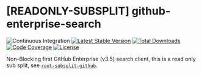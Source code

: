 # [READONLY-SUBSPLIT] github-enterprise-search


![Continuous Integration](https://github.com/php-api-clients/github-enterprise-search/workflows/Continuous%20Integration/badge.svg)
[![Latest Stable Version](https://poser.pugx.org/api-clients/github-enterprise-search/v/stable.png)](https://packagist.org/packages/api-clients/github-enterprise-search)
[![Total Downloads](https://poser.pugx.org/api-clients/github-enterprise-search/downloads.png)](https://packagist.org/packages/api-clients/github-enterprise-search)
[![Code Coverage](https://scrutinizer-ci.com/g/php-api-clients/github-enterprise-search/badges/coverage.png?b==)](https://scrutinizer-ci.com/g/php-api-clients/github-enterprise-search/?branch=)
[![License](https://poser.pugx.org/api-clients/github-enterprise-search/license.png)](https://packagist.org/packages/api-clients/github-enterprise-search)

Non-Blocking first GitHub Enterprise (v3.5) search client, this is a read only sub split, see [`root-subsplit-github`](https://github.com/php-api-clients/root-subsplit-github).
